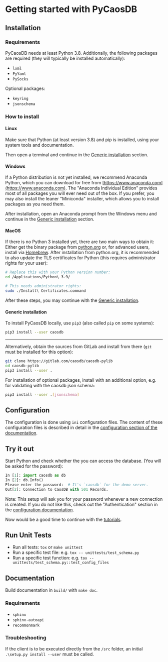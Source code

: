 # Getting started with PyCaosDB #

## Installation ##

### Requirements ###

PyCaosDB needs at least Python 3.8.  Additionally, the following packages are required (they will
typically be installed automatically):

- `lxml`
- `PyYaml`
- `PySocks`

Optional packages:
- `keyring`
- `jsonschema`

### How to install ###

#### Linux ####

Make sure that Python (at least version 3.8) and pip is installed, using your system tools and
documentation.

Then open a terminal and continue in the [Generic installation](#generic-installation) section.

#### Windows ####

If a Python distribution is not yet installed, we recommend Anaconda Python, which you can download
for free from [https://www.anaconda.com](https://www.anaconda.com).  The "Anaconda Individual Edition" provides most of all
packages you will ever need out of the box.  If you prefer, you may also install the leaner
"Miniconda" installer, which allows you to install packages as you need them.

After installation, open an Anaconda prompt from the Windows menu and continue in the [Generic
installation](#generic-installation) section.

#### MacOS ####

If there is no Python 3 installed yet, there are two main ways to
obtain it: Either get the binary package from
[python.org](https://www.python.org/downloads/) or, for advanced
users, install via [Homebrew](https://brew.sh/). After installation
from python.org, it is recommended to also update the TLS certificates
for Python (this requires administrator rights for your user):

```sh
# Replace this with your Python version number:
cd /Applications/Python\ 3.9/

# This needs administrator rights:
sudo ./Install\ Certificates.command
```

After these steps, you may continue with the [Generic
installation](#generic-installation).

#### Generic installation ####

To install PyCaosDB locally, use `pip3` (also called `pip` on some systems):

```sh
pip3 install --user caosdb
```

---

Alternatively, obtain the sources from GitLab and install from there (`git` must be installed for
this option):

```sh
git clone https://gitlab.com/caosdb/caosdb-pylib
cd caosdb-pylib
pip3 install --user .
```

For installation of optional packages, install with an additional option, e.g. for 
validating with the caosdb json schema:

```sh
pip3 install --user .[jsonschema]
```

## Configuration ##

The configuration is done using `ini` configuration files.  The content of these configuration files
is described in detail in the [configuration section of the documentation](https://docs.indiscale.com/caosdb-pylib/configuration.html).

## Try it out ##

Start Python and check whether the you can access the database. (You will be asked for the
password):

```python
In [1]: import caosdb as db
In [2]: db.Info()
Please enter the password:  # It's `caosdb` for the demo server.
Out[2]: Connection to CaosDB with 501 Records.
```

Note: This setup will ask you for your password whenever a new connection is created. If you do not
like this, check out the "Authentication" section in the [configuration documentation](configuration.md).

Now would be a good time to continue with the [tutorials](tutorials/index).

## Run Unit Tests

- Run all tests: `tox` or `make unittest`
- Run a specific test file: e.g. `tox -- unittests/test_schema.py`
- Run a specific test function: e.g. `tox -- unittests/test_schema.py::test_config_files`

## Documentation ##

Build documentation in `build/` with `make doc`.

### Requirements ###

- `sphinx`
- `sphinx-autoapi`
- `recommonmark`

### Troubleshooting ###
If the client is to be executed directly from the `/src` folder, an initial `.\setup.py install --user` must be called.
